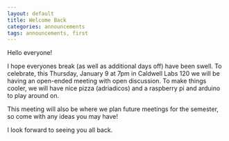 ```yaml
---
layout: default
title: Welcome Back
categories: announcements
tags: announcements, first
---
```

Hello everyone!

I hope everyones break (as well as additional days off) have been swell. To celebrate, this Thursday, January 9 at 7pm in Caldwell Labs 120 we will be having an open-ended meeting with open discussion. To make things cooler, we will have nice pizza (adriadicos) and a raspberry pi and arduino to play around on.

This meeting will also be where we plan future meetings for the semester, so come with any ideas you may have!

I look forward to seeing you all back.
